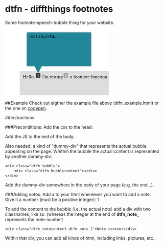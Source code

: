 # dtfn - diffthings footnotes
Some footnote-speech-bubble thing for your website.
![Demo Image](https://github.com/Diffthings/dtfn/blob/master/Pic.png?raw=true)




##Example
Check out eigther the example file above (dtfn_example.html) or the one on [codepen](http://codepen.io/diffthings/pen/EyodQY).



##Instructions

###Preconditions:
Add the css to the head:
	<link rel="stylesheet" href="https://s3-us-west-2.amazonaws.com/s.cdpn.io/443195/dtfn_css.css" />

Add the JS to the end of the body:
	<script src="https://s3-us-west-2.amazonaws.com/s.cdpn.io/443195/dtfn_js.js" type="text/javascript"></script>

Also needed: a kind of "dummy-div" that represents the actual bubble appearing on the page. 
Whithin the bubble the actual content is represented by another dummy-div:

	<div class="dtfn_bubble">
		<div class="dtfn_bubblecontent"></div>
	</div>

Add the dummy-div somewhere in the body of your page (e.g. the end...).



###Adding notes:
Add a <span> to your html whereever you want to add a note. Give it a number (must be a positive integer):
	<span class="dtfn_footnote">1</span>



To add the content to the bubble (i.e. the actual note) add a div with two classnames, like so:
(whereas the integer at the end of **dtfn_note_** represents the note-number)

	<div class="dtfn_notecontent dtfn_note_1">Note content</div>

Within that div, you can add all kinds of html, including links, pictures, etc. 

